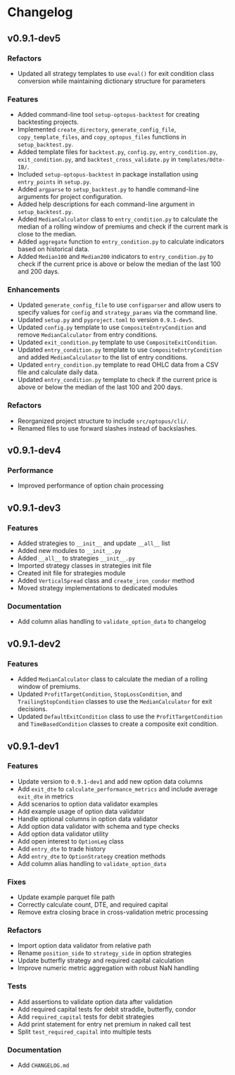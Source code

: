 # Changelog

## v0.9.1-dev5

### Refactors

-   Updated all strategy templates to use `eval()` for exit condition class conversion
    while maintaining dictionary structure for parameters

### Features

-   Added command-line tool `setup-optopus-backtest` for creating backtesting projects.
-   Implemented `create_directory`, `generate_config_file`, `copy_template_files`, and `copy_optopus_files` functions in `setup_backtest.py`.
-   Added template files for `backtest.py`, `config.py`, `entry_condition.py`, `exit_condition.py`, and `backtest_cross_validate.py` in `templates/0dte-IB/`.
-   Included `setup-optopus-backtest` in package installation using `entry_points` in `setup.py`.
-   Added `argparse` to `setup_backtest.py` to handle command-line arguments for project configuration.
-   Added help descriptions for each command-line argument in `setup_backtest.py`.
-   Added `MedianCalculator` class to `entry_condition.py` to calculate the median of a rolling window of premiums and check if the current mark is close to the median.
-   Added `aggregate` function to `entry_condition.py` to calculate indicators based on historical data.
-   Added `Median100` and `Median200` indicators to `entry_condition.py` to check if the current price is above or below the median of the last 100 and 200 days.

### Enhancements

-   Updated `generate_config_file` to use `configparser` and allow users to specify values for `config` and `strategy_params` via the command line.
-   Updated `setup.py` and `pyproject.toml` to version `0.9.1-dev5`.
-   Updated `config.py` template to use `CompositeEntryCondition` and remove `MedianCalculator` from entry conditions.
-   Updated `exit_condition.py` template to use `CompositeExitCondition`.
-   Updated `entry_condition.py` template to use `CompositeEntryCondition` and added `MedianCalculator` to the list of entry conditions.
-   Updated `entry_condition.py` template to read OHLC data from a CSV file and calculate daily data.
-   Updated `entry_condition.py` template to check if the current price is above or below the median of the last 100 and 200 days.

### Refactors

-   Reorganized project structure to include `src/optopus/cli/`.
-   Renamed files to use forward slashes instead of backslashes.

## v0.9.1-dev4

### Performance

-   Improved performance of option chain processing

## v0.9.1-dev3

### Features

-   Added strategies to `__init__` and update `__all__` list
-   Added new modules to `__init__.py`
-   Added `__all__` to strategies `__init__.py`
-   Imported strategy classes in strategies init file
-   Created init file for strategies module
-   Added `VerticalSpread` class and `create_iron_condor` method
-   Moved strategy implementations to dedicated modules

### Documentation

-   Add column alias handling to `validate_option_data` to changelog

## v0.9.1-dev2

### Features

-   Added `MedianCalculator` class to calculate the median of a rolling window of premiums.
-   Updated `ProfitTargetCondition`, `StopLossCondition`, and `TrailingStopCondition` classes to use the `MedianCalculator` for exit decisions.
-   Updated `DefaultExitCondition` class to use the `ProfitTargetCondition` and `TimeBasedCondition` classes to create a composite exit condition.

## v0.9.1-dev1

### Features

-   Update version to `0.9.1-dev1` and add new option data columns
-   Add `exit_dte` to `calculate_performance_metrics` and include average `exit_dte` in metrics
-   Add scenarios to option data validator examples
-   Add example usage of option data validator
-   Handle optional columns in option data validator
-   Add option data validator with schema and type checks
-   Add option data validator utility
-   Add open interest to `OptionLeg` class
-   Add `entry_dte` to trade history
-   Add `entry_dte` to `OptionStrategy` creation methods
-   Add column alias handling to `validate_option_data`

### Fixes

-   Update example parquet file path
-   Correctly calculate count, DTE, and required capital
-   Remove extra closing brace in cross-validation metric processing

### Refactors

-   Import option data validator from relative path
-   Rename `position_side` to `strategy_side` in option strategies
-   Update butterfly strategy and required capital calculation
-   Improve numeric metric aggregation with robust NaN handling

### Tests

-   Add assertions to validate option data after validation
-   Add required capital tests for debit straddle, butterfly, condor
-   Add `required_capital` tests for debit strategies
-   Add print statement for entry net premium in naked call test
-   Split `test_required_capital` into multiple tests

### Documentation

-   Add `CHANGELOG.md`
